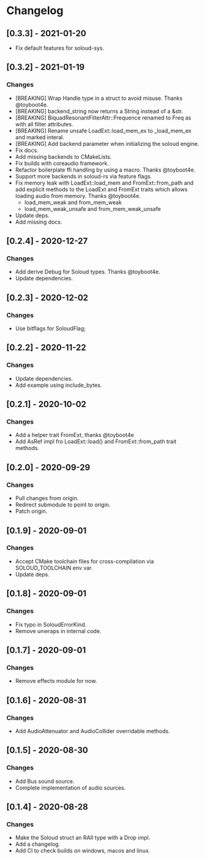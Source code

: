 # Changelog

## [0.3.3] - 2021-01-20
- Fix default features for soloud-sys.

## [0.3.2] - 2021-01-19
### Changes
- [BREAKING] Wrap Handle type in a struct to avoid misuse. Thanks @toyboot4e.
- [BREAKING] backend_string now returns a String instead of a &str.
- [BREAKING] BiquadResonantFilterAttr::Frequence renamed to Freq as with all filter attributes.
- [BREAKING] Rename unsafe LoadExt::load_mem_ex to _load_mem_ex and marked interal.
- [BREAKING] Add backend parameter when initializing the soloud engine.
- Fix docs.
- Add missing backends to CMakeLists.
- Fix builds with coreaudio framework.
- Refactor boilerplate ffi handling by using a macro. Thanks @toyboot4e.
- Support more backends in soloud-rs via feature flags.
- Fix memory leak with LoadExt::load_mem and FromExt::from_path and add explicit methods to the LoadExt and FromExt traits which allows loading audio from memory. Thanks @toyboot4e.
    - load_mem_weak and from_mem_weak
    - load_mem_weak_unsafe and from_mem_weak_unsafe
- Update deps.
- Add missing docs.

## [0.2.4] - 2020-12-27
### Changes
- Add derive Debug for Soloud types. Thanks @toyboot4e.
- Update dependencies.

## [0.2.3] - 2020-12-02
### Changes
- Use bitflags for SoloudFlag;

## [0.2.2] - 2020-11-22
### Changes
- Update dependencies.
- Add example using include_bytes.

## [0.2.1] - 2020-10-02
### Changes
- Add a helper trait FromExt, thanks @toyboot4e
- Add AsRef<Path> impl fro LoadExt::load() and FromExt::from_path trait methods.

## [0.2.0] - 2020-09-29
### Changes
- Pull changes from origin.
- Redirect submodule to point to origin.
- Patch origin.

## [0.1.9] - 2020-09-01
### Changes
- Accept CMake toolchain files for cross-compilation via SOLOUD_TOOLCHAIN env var.
- Update deps.

## [0.1.8] - 2020-09-01
### Changes
- Fix typo in SoloudErrorKind.
- Remove unwraps in internal code.

## [0.1.7] - 2020-09-01
### Changes
- Remove effects module for now.

## [0.1.6] - 2020-08-31
### Changes
- Add AudioAttenuator and AudioCollider overridable methods.


## [0.1.5] - 2020-08-30
### Changes
- Add Bus sound source.
- Complete implementation of audio sources.

## [0.1.4] - 2020-08-28
### Changes
- Make the Soloud struct an RAII type with a Drop impl.
- Add a changelog.
- Add CI to check builds on windows, macos and linux.